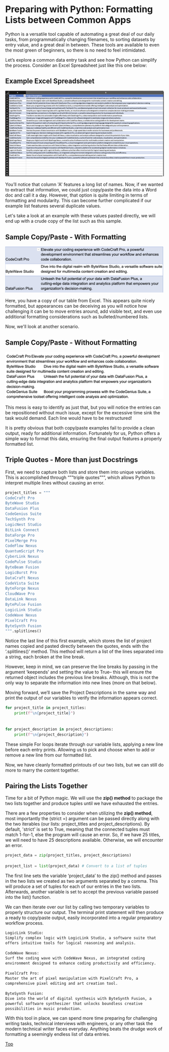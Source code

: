 # Preparing with Python: Formatting Lists between Common Apps

Python is a versatile tool capable of automating a great deal of our daily tasks, from programmatically changing filenames, to sorting datasets by entry value, and a great deal in between. These tools are available to even the most green of beginners, so there is no need to feel intimidated.  

Let’s explore a common data entry task and see how Python can simplify the process. Consider an Excel Spreadsheet just like this one below:  

## Example Excel Spreadsheet  

![image of example excel chart](https://raw.githubusercontent.com/grassLEE/grassleeblog/main/images/excel_project_example.png)

You’ll notice that column 'A' features a long list of names. Now, if we wanted to extract that information, we could just copy/paste the data into a Word doc and call it a day. However, that option is quite limiting in terms of formatting and modularity. This can become further complicated if our example list features several duplicate values.  

Let's take a look at an example with these values pasted directly, we will end up with a crude copy of the list such as this sample.  
## Sample Copy/Paste - With Formatting
![unformatted table](https://raw.githubusercontent.com/grassLEE/grassleeblog/main/images/copy_paste_example.png)


Here, you have a copy of our table from Excel. This appears quite nicely formatted, but appearances can be deceiving as you will notice how challenging it can be to move entries around, add visible text, and even use additional formatting considerations such as bulleted/numbered lists.

Now, we'll look at another scenario.

## Sample Copy/Paste - Without Formatting

![unformatted copy/paste](https://raw.githubusercontent.com/grassLEE/grassleeblog/main/images/copy_paste_2.png)

This mess is easy to identify as just that, but you will notice the entries can be repositioned without much issue, except for the excessive time sink the task would demand. Each line would have to be restructured!

It is pretty obvious that both copy/paste examples fail to provide a clean output, ready for additional information. Fortunately for us, Python offers a simple way to format this data, ensuring the final output features a properly formatted list.

## Triple Quotes - More than just Docstrings
First, we need to capture both lists and store them into unique variables. This is accomplished through “””triple quotes”””, which allows Python to interpret multiple lines without causing an error. 

```Python
project_titles = """
CodeCraft Pro
ByteWave Studio
DataFusion Plus
CodeGenius Suite
TechSynth Pro
LogicNest Studio
BitLink Connect
DataForge Pro
PixelMerge Pro
CodeFlow Nexus
QuantumScript Pro
CyberLink Nexus
CodePulse Studio
ByteBeam Fusion
LogicBurst Pro
DataCraft Nexus
CodeVista Suite
ByteForge Nexus
CloudWave Pro
DataLink Nexus
BytePulse Fusion
LogicLink Studio
CodeWave Nexus
PixelCraft Pro
ByteSynth Fusion
""".splitlines()
```

Notice the last line of this first example, which stores the list of project names copied and pasted directly between the quotes, ends with the ‘.splitlines()’ method. This method will return a list of the lines separated into a string, each broken at the line break.

However, keep in mind, we can preserve the line breaks by passing in the argument ‘keepends’ and setting the value to True– this will ensure the returned object includes the previous line breaks. Although, this is not the only way to separate the information into new lines (more on that below).

Moving forward, we’ll save the Project Descriptions in the same way and print the output of our variables to verify the information appears correct.


```Python
for project_title in project_titles:
    print(f"\n{project_title}")


for project_description in project_descriptions:
    print(f"\n{project_description}")
```

These simple For loops iterate through our variable lists, applying a new line before each entry prints. Allowing us to pick and choose when to add or remove a new line from our formatted list.

Now, we have cleanly formatted printouts of our two lists, but we can still do more to marry the content together. 

## Pairing the Lists Together

Time for a bit of Python magic. We will use the **zip() method** to package the two lists together and produce tuples until we have exhausted the entries. 

There are a few properties to consider when utilizing the **zip() method**, most importantly the (strict =) argument can be passed directly along with the two iterables (our lists: project_titles and project_descriptions). By default, 'strict' is set to True, meaning that the connected tuples must match 1-for-1, else the program will cause an error. So, if we have 25 titles, we will need to have 25 descriptions available. Otherwise, we will encounter an error.

```Python
project_data = zip(project_titles, project_descriptions)

project_list = list(project_data) # Convert to a list of tuples
```
The first line sets the variable ‘project_data’ to the zip() method and passes in the two lists we created as two arguments separated by a comma. This will produce a set of tuples for each of our entries in the two lists. Afterwards, another variable is set to accept the previous variable passed into the list() function. 

We can then iterate over our list by calling two temporary variables to properly structure our output. The terminal print statement will then produce a ready to copy/paste output, easily incorporated into a regular preparatory workflow process.

```
LogicLink Studio:
Simplify complex logic with LogicLink Studio, a software suite that offers intuitive tools for logical reasoning and analysis.

CodeWave Nexus:
Surf the coding wave with CodeWave Nexus, an integrated coding environment designed to enhance coding productivity and efficiency.

PixelCraft Pro:
Master the art of pixel manipulation with PixelCraft Pro, a comprehensive pixel editing and art creation tool.

ByteSynth Fusion:
Dive into the world of digital synthesis with ByteSynth Fusion, a powerful software synthesizer that unlocks boundless creative possibilities in music production.

```
With this tool in place, we can spend more time preparing for challenging writing tasks, technical interviews with engineers, or any other task the modern technical writer faces everyday. Anything beats the drudge work of formatting a seemingly endless list of data entries.  

[Top](#preparing-with-python-formatting-lists-between-common-apps)
